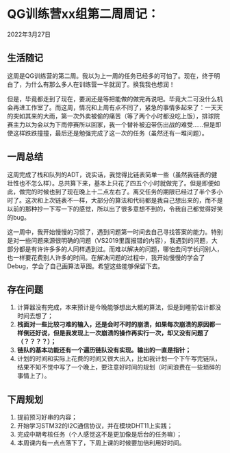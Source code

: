 # QG训练营xx组第二周周记：
2022年3月27日

## 生活随记

  这周是QG训练营的第二周。我以为上一周的任务已经多的可怕了。现在，终于明白了，为什么有那么多人在训练营一半就润了。换我我也想润！

  但是，毕竟都走到了现在，要润还是等把能做的做完再说吧。毕竟大二可没什么机会再进工作室了。而这周，情况和上周有点不同了，紧急的事情多起来了：一天天的突如其来的大雨，第一次外卖被偷的痛苦（等了两个小时都没吃上饭），排球院赛主力以为会以为下雨停赛所以回家，我一个替补被迫带伤出战的难受......但是即使这样跌跌撞撞，最后还是勉强完成了这一次的任务（虽然还有一堆问题）。

## 一周总结

  这周完成了栈和队列的ADT，说实话，我觉得比链表简单一些（虽然我链表的健壮性也不怎么样）。总共算下来，基本上只花了四五个小时就做完了。但是即便如此，做完的时候也到了现在晚上十二点左右了。离交任务的期限已经过了半个多小时了。这次和上次链表不一样，大部分的算法和代码都是我自己想出来的，而不是以前的那种抄一下写一下的感觉，所以出了很多意想不到的，令我自己都觉得好笑的bug。

  这一周中，我开始慢慢的习惯了，遇到问题第一时间去自己寻找答案的能力。特别是对一些问题来源很明确的问题（VS2019里面报错的内容），我遇到的问题，大部分都是有许许多多的人同样遇到过。而难以解决的问题，哪怕去问学长问别人，也一样要花费别人许多的时间。在解决问题的过程中，我开始慢慢的学会了Debug，学会了自己画算法草图。希望这些能够保留下去。

## 存在问题

1. 计算器没有完成，本来预计是今晚能够想出大概的算法，但是到睡前估计都没时间去想了；
2. **栈面对一些比较刁难的输入，还是会时不时的崩溃，如果每次崩溃的原因都一样倒还好说，但是我发现上一次崩溃的操作再实行一次，却又没有问题了（？？？？）；**
3. **链队的基本功能还有一个遍历链队没有实现。输出的一直是指针；**
4. 计划的时间和实际上花费的时间又很大出入，比如我计划一个下午写完链队，结果不知不觉中写了一个晚上，要注意好时间的规划（时间浪费在一些琐碎的事情上了）。

## 下周规划

1. 提前预习好串的内容；
1. 开始学习STM32的I2C通信协议，并在模块DHT11上实践；
1. 完成中期考核任务（个人感觉这不是更加像是后台的任务嘛）；
1. 本周课内有一点点落下了，下周上课的时候要加倍利用好时间。

